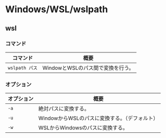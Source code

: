 # Windows/WSL/wslpath

## wsl

### コマンド

| コマンド       | 概要                              |
| -------------- | --------------------------------- |
| `wslpath パス` | WindowとWSLのパス間で変換を行う。 |

### オプション

| オプション | 概要                                          |
| ---------- | --------------------------------------------- |
| `-a`       | 絶対パスに変換する。                          |
| `-u`       | WindowからWSLのパスに変換する。（デフォルト） |
| `-w`       | WSLからWindowsのパスに変換する。              |
